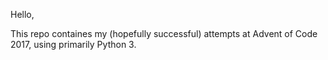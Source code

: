 Hello,

This repo containes my (hopefully successful) attempts at Advent of Code 2017, using primarily Python 3.
